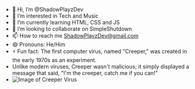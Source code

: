 - 👋 Hi, I’m @ShadowPlayzDev
- 👀 I’m interested in Tech and Music
- 🌱 I’m currently learning HTML, CSS and JS
- 💞️ I’m looking to collaborate on SimpleShutdown
- 📫 How to reach me ShadowPlayzDev@gmail.com
- 😄 Pronouns: He/Him
- ⚡ Fun fact: The first computer virus, named "Creeper," was created in the early 1970s as an experiment.
- Unlike modern viruses, Creeper wasn't malicious; it simply displayed a message that said, "I'm the creeper, catch me if you can!"
- ![Image of Creeper Virus]([m0xEJSIgaBEDAQlYiAoEQNBiRgISsRAUCIGghIxEJSIgaBEDAQlYiAoEQNBiRgISsRAUCIGghIxEJSIgaBEDAQlYiAoEQNBiRgISsRAUCIGghIxEJSIgaBEDAQlYiAoEQNBiRgISsRAUCIGghIxEJSIgaBEDAQlYiAoEQNBiRgISsRAUCIGghIxEJSIgaBEDAQlYiAoEQNBiRgISsRAUCIGghIxEJSIgaBEDAQlYiAoEQNBiRgISsRAUCIGghIxEJSIgaBEDAQlYiAoEQNBiRgISsRAUCIGghIxEJSIgaBEDAQlYiAoEQNBiRgISvSf/wLjDTVUGQX8bwAAAABJRU5ErkJggg==](https://www.google.com/imgres?imgurl=https%3A%2F%2Fhistoryofinformation.com%2Fimages%2FScreen_Shot_2020-09-04_at_10.55.40_PM_big.png&tbnid=IMnwuvy9PwgSxM&vet=12ahUKEwi86umQ9qOEAxXAJzQIHSNjBr0QMygBegQIARBb..i&imgrefurl=https%3A%2F%2Fwww.historyofinformation.com%2Fdetail.php%3Fentryid%3D2860&docid=BP2uZEYb9JgZGM&w=555&h=182&q=creeper%20virus&client=firefox-b-d&ved=2ahUKEwi86umQ9qOEAxXAJzQIHSNjBr0QMygBegQIARBb)https://www.google.com/imgres?imgurl=https%3A%2F%2Fhistoryofinformation.com%2Fimages%2FScreen_Shot_2020-09-04_at_10.55.40_PM_big.png&tbnid=IMnwuvy9PwgSxM&vet=12ahUKEwi86umQ9qOEAxXAJzQIHSNjBr0QMygBegQIARBb..i&imgrefurl=https%3A%2F%2Fwww.historyofinformation.com%2Fdetail.php%3Fentryid%3D2860&docid=BP2uZEYb9JgZGM&w=555&h=182&q=creeper%20virus&client=firefox-b-d&ved=2ahUKEwi86umQ9qOEAxXAJzQIHSNjBr0QMygBegQIARBb)


<!---
ShadowPlayzDev/ShadowPlayzDev is a ✨ special ✨ repository because its `README.md` (this file) appears on your GitHub profile.
You can click the Preview link to take a look at your changes.
--->
